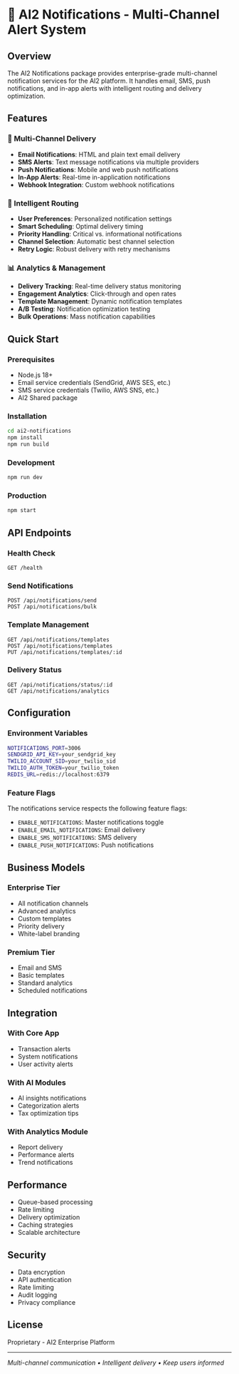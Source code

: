 # 🔔 AI2 Notifications - Multi-Channel Alert System

## Overview

The AI2 Notifications package provides enterprise-grade multi-channel notification services for the AI2 platform. It handles email, SMS, push notifications, and in-app alerts with intelligent routing and delivery optimization.

## Features

### 📧 Multi-Channel Delivery
- **Email Notifications**: HTML and plain text email delivery
- **SMS Alerts**: Text message notifications via multiple providers
- **Push Notifications**: Mobile and web push notifications
- **In-App Alerts**: Real-time in-application notifications
- **Webhook Integration**: Custom webhook notifications

### 🎯 Intelligent Routing
- **User Preferences**: Personalized notification settings
- **Smart Scheduling**: Optimal delivery timing
- **Priority Handling**: Critical vs. informational notifications
- **Channel Selection**: Automatic best channel selection
- **Retry Logic**: Robust delivery with retry mechanisms

### 📊 Analytics & Management
- **Delivery Tracking**: Real-time delivery status monitoring
- **Engagement Analytics**: Click-through and open rates
- **Template Management**: Dynamic notification templates
- **A/B Testing**: Notification optimization testing
- **Bulk Operations**: Mass notification capabilities

## Quick Start

### Prerequisites
- Node.js 18+
- Email service credentials (SendGrid, AWS SES, etc.)
- SMS service credentials (Twilio, AWS SNS, etc.)
- AI2 Shared package

### Installation
```bash
cd ai2-notifications
npm install
npm run build
```

### Development
```bash
npm run dev
```

### Production
```bash
npm start
```

## API Endpoints

### Health Check
```
GET /health
```

### Send Notifications
```
POST /api/notifications/send
POST /api/notifications/bulk
```

### Template Management
```
GET /api/notifications/templates
POST /api/notifications/templates
PUT /api/notifications/templates/:id
```

### Delivery Status
```
GET /api/notifications/status/:id
GET /api/notifications/analytics
```

## Configuration

### Environment Variables
```bash
NOTIFICATIONS_PORT=3006
SENDGRID_API_KEY=your_sendgrid_key
TWILIO_ACCOUNT_SID=your_twilio_sid
TWILIO_AUTH_TOKEN=your_twilio_token
REDIS_URL=redis://localhost:6379
```

### Feature Flags
The notifications service respects the following feature flags:
- `ENABLE_NOTIFICATIONS`: Master notifications toggle
- `ENABLE_EMAIL_NOTIFICATIONS`: Email delivery
- `ENABLE_SMS_NOTIFICATIONS`: SMS delivery
- `ENABLE_PUSH_NOTIFICATIONS`: Push notifications

## Business Models

### Enterprise Tier
- All notification channels
- Advanced analytics
- Custom templates
- Priority delivery
- White-label branding

### Premium Tier
- Email and SMS
- Basic templates
- Standard analytics
- Scheduled notifications

## Integration

### With Core App
- Transaction alerts
- System notifications
- User activity alerts

### With AI Modules
- AI insights notifications
- Categorization alerts
- Tax optimization tips

### With Analytics Module
- Report delivery
- Performance alerts
- Trend notifications

## Performance

- Queue-based processing
- Rate limiting
- Delivery optimization
- Caching strategies
- Scalable architecture

## Security

- Data encryption
- API authentication
- Rate limiting
- Audit logging
- Privacy compliance

## License

Proprietary - AI2 Enterprise Platform

---

*Multi-channel communication • Intelligent delivery • Keep users informed* 